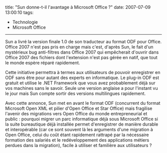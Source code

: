 title: "Sun donne-t-il l'avantage à Microsoft Office ?"
date: 2007-07-09 13:00:10
tags:
  - Technologie
  - Microsoft Office
---

Sun a livré la version finale 1.0 de son traducteur au format ODF pour Office. Office 2007 n'est pas pris en charge mais c'est, d'après Sun, le fait d'un mystérieux bug anti-filtres dans Office 2007 qui empêcherait d'ouvrir dans Office 2007 des fichiers dont l'extension n'est pas gérée en natif, que tout le monde espère réparé rapidement.

Cette initiative permettra à termes aux utilisateurs de pouvoir enregistrer en ODF sans être pour autant des experts en informatique. Le plug-in ODF est gratuit et utilise le .NET Framework que vous avez probablement déjà sur vos machines sans le savoir. Seule une version anglaise a pour l'instant vu le jour mais Sun compte sortir des versions multilingues rapidement.

Avec cette annonce, Sun met en avant le format ODF (concurrent du format Microsoft Open XML et pilier d'Open Office et Star Office) mais fragilise l'avenir des migrations vers Open Office du monde entrepreneurial et public&nbsp;: pourquoi migrer un parc informatique déjà sous Microsoft Office si la suite bureautique déjà installée permet d'enregistrer de manière durable et interopérable (car ce sont souvent là les arguments d'une migration à Open Office, celui du co&ucirc;t étant rapidement rattrapé par la nécessaire formation des salariés et le redéveloppement des applications métiers perdues dans la migration), facile à utiliser et familière aux utilisateurs&nbsp;?